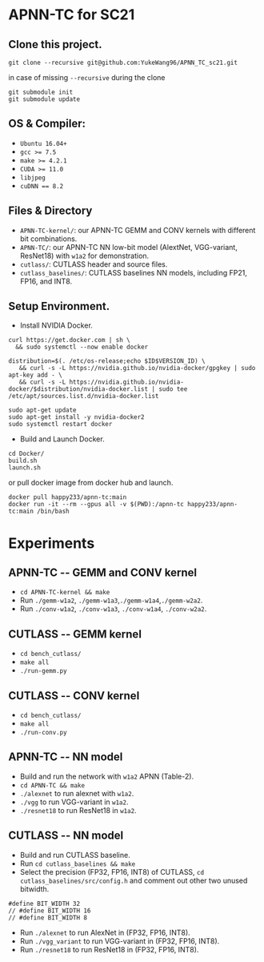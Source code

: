 # APNN-TC for SC21


## Clone this project.
```
git clone --recursive git@github.com:YukeWang96/APNN_TC_sc21.git
```
in case of missing `--recursive` during the clone
```
git submodule init
git submodule update
```

## OS & Compiler:
+ `Ubuntu 16.04+`
+ `gcc >= 7.5`
+ `make >= 4.2.1`
+ `CUDA >= 11.0`
+ `libjpeg`
+ `cuDNN == 8.2`

## Files & Directory
+ `APNN-TC-kernel/`: our APNN-TC GEMM and CONV kernels with different bit combinations.
+ `APNN-TC/`: our APNN-TC NN low-bit model (AlextNet, VGG-variant, ResNet18) with `w1a2` for demonstration.
+ `cutlass/`: CUTLASS header and source files.
+ `cutlass_baselines/`: CUTLASS baselines NN models, including FP21, FP16, and INT8.


## Setup Environment.
+ Install NVIDIA Docker.
```
curl https://get.docker.com | sh \
  && sudo systemctl --now enable docker

distribution=$(. /etc/os-release;echo $ID$VERSION_ID) \
   && curl -s -L https://nvidia.github.io/nvidia-docker/gpgkey | sudo apt-key add - \
   && curl -s -L https://nvidia.github.io/nvidia-docker/$distribution/nvidia-docker.list | sudo tee /etc/apt/sources.list.d/nvidia-docker.list

sudo apt-get update
sudo apt-get install -y nvidia-docker2
sudo systemctl restart docker
```

+ Build and Launch Docker.
```
cd Docker/
build.sh
launch.sh
```
or pull docker image from docker hub and launch.
```
docker pull happy233/apnn-tc:main
docker run -it --rm --gpus all -v $(PWD):/apnn-tc happy233/apnn-tc:main /bin/bash
```

# Experiments
## APNN-TC -- GEMM and CONV kernel
+ `cd APNN-TC-kernel && make`
+ Run `./gemm-w1a2`, `./gemm-w1a3`,`./gemm-w1a4`,`./gemm-w2a2`.
+ Run `./conv-w1a2`, `./conv-w1a3`, `./conv-w1a4`, `./conv-w2a2`.

## CUTLASS -- GEMM kernel
+ `cd bench_cutlass/`
+ `make all`
+ `./run-gemm.py`

## CUTLASS -- CONV kernel
+ `cd bench_cutlass/`
+ `make all`
+ `./run-conv.py`

## APNN-TC -- NN model  
+ Build and run the network with `w1a2` APNN (Table-2). 
+ `cd APNN-TC && make`
+ `./alexnet` to run alexnet with `w1a2`.
+ `./vgg` to run VGG-variant in `w1a2`. 
+ `./resnet18` to run ResNet18 in `w1a2`.

## CUTLASS -- NN model  
+ Build and run CUTLASS baseline.
+ Run `cd cutlass_baselines && make`
+  Select the precision (FP32, FP16, INT8) of CUTLASS, `cd cutlass_baselines/src/config.h` and comment out other two unused bitwidth.
```
#define BIT_WIDTH 32
// #define BIT_WIDTH 16
// #define BIT_WIDTH 8
```

+ Run `./alexnet` to run AlexNet in (FP32, FP16, INT8).
+ Run `./vgg_variant` to run VGG-variant in (FP32, FP16, INT8).
+ Run `./resnet18` to run ResNet18 in (FP32, FP16, INT8).
